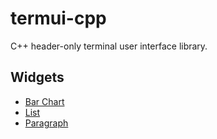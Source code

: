 # termui-cpp

C++ header-only terminal user interface library.

## Widgets

- [Bar Chart](./examples/bar_chart.cpp)
- [List](./examples/list.cpp)
- [Paragraph](./examples/paragraph.cpp)
